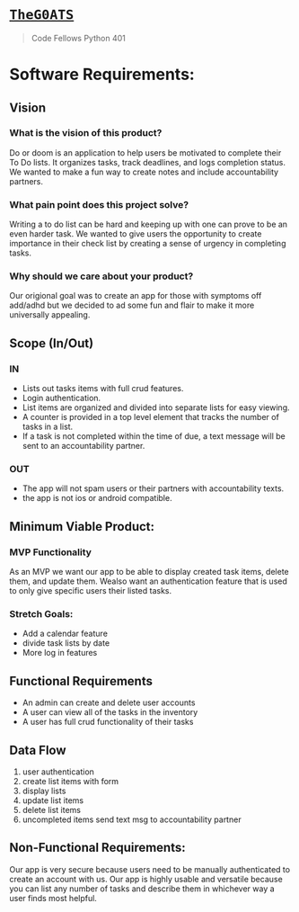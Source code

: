 # [`TheG0ATS`](https://theg0ats.github.io/Project-Prep/)
> Code Fellows Python 401

# Software Requirements: 

## Vision

### What is the vision of this product?
Do or doom is an application to help users be motivated to complete their To Do lists. It organizes tasks, track deadlines, and logs completion status. We wanted to make a fun way to create notes and include accountability partners.

### What pain point does this project solve?
Writing a to do list can be hard and keeping up with one can prove to be an even harder task. We wanted to give users the opportunity to create importance in their check list by creating a sense of urgency in completing tasks.

### Why should we care about your product?
Our origional goal was to create an app for those with symptoms off add/adhd but we decided to ad some fun and flair to make it more universally appealing.

## Scope (In/Out)

### IN
  - Lists out tasks items with full crud features.
  - Login authentication.
  - List items are organized and divided into separate lists for easy viewing.
  - A counter is provided in a top level element that tracks the number of tasks in a list.
  - If a task is not completed within the time of due, a text message will be sent to an accountability partner.

### OUT
  - The app will not spam users or their partners with accountability texts.
  - the app is not ios or android compatible.

## Minimum Viable Product:
### MVP Functionality
As an MVP we want our app to be able to display created task items, delete them, and update them. Wealso want an authentication feature that is used to only give specific users their listed tasks.

### Stretch Goals:
  - Add a calendar feature
  - divide task lists by date
  - More log in features

## Functional Requirements
- An admin can create and delete user accounts
- A user can view all of the tasks in the inventory
- A user has full crud functionality of their tasks

## Data Flow
1. user authentication
2. create list items with form
3. display lists
3. update list items
4. delete list items
5. uncompleted items send text msg to accountability partner

## Non-Functional Requirements:
Our app is very secure because users need to be manually authenticated to create an account with us.
Our app is highly usable and versatile because you can list any number of tasks and describe them in whichever way a user finds most helpful.